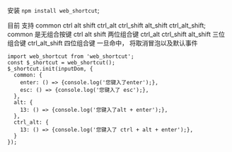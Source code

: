 安装
`npm install web_shortcut`;

目前 支持 common ctrl alt shift ctrl_alt ctrl_shift alt_shift ctrl_alt_shift;
common 是无组合按键
ctrl alt shift 两位组合键
ctrl_alt ctrl_shift alt_shift 三位组合键
ctrl_alt_shift 四位组合键
一旦命中， 将取消冒泡以及默认事件
```
import web_shortcut from 'web_shortcut';
const $_shortcut = web_shortcut();
$_shortcut.init(inputDom, {
  common: {
    enter: () => {console.log('您键入了enter');},
    esc: () => {console.log('您键入了 esc');},
  },
  alt: {
    13: () => {console.log('您键入了alt + enter');},
  },
  ctrl_alt: {
    13: () => {console.log('您键入了 ctrl + alt + enter');},
  }
});
```
